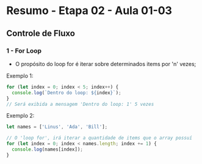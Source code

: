 # Resumo - Etapa 02 - Aula 01-03

## Controle de Fluxo

### 1 - For Loop

- O propósito do loop for é iterar sobre determinados items por 'n' vezes;

Exemplo 1:

~~~javascript
for (let index = 0; index < 5; index++) {
  console.log(`Dentro do loop: ${index}`);
}
// Será exibida a mensagem 'Dentro do loop: 1' 5 vezes
~~~

Exemplo 2:

~~~javascript
let names = ['Linus', 'Ada', 'Bill'];

// O 'loop for', irá iterar a quantidade de items que o array possuí
for (let index = 0; index < names.length; index += 1) {
  console.log(names[index]);
}
~~~